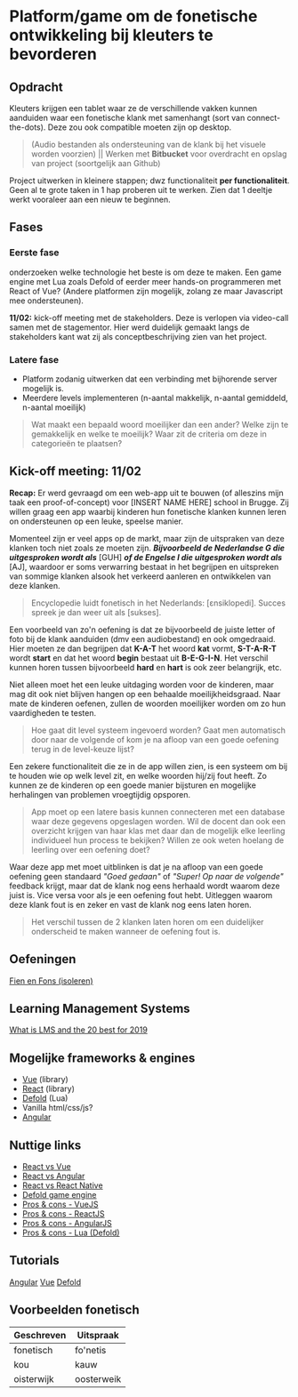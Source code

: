 # Platform/game om de fonetische ontwikkeling bij kleuters te bevorderen

Opdracht
----
Kleuters krijgen een tablet waar ze de verschillende vakken kunnen aanduiden waar een fonetische klank met samenhangt (sort van connect-the-dots). Deze zou ook compatible moeten zijn op desktop.

> (Audio bestanden als ondersteuning van de klank bij het visuele worden voorzien) || Werken met **Bitbucket** voor overdracht en opslag van project (soortgelijk aan Github)

Project uitwerken in kleinere stappen; dwz functionaliteit **per functionaliteit**. Geen al te grote taken in 1 hap proberen uit te werken. Zien dat 1 deeltje werkt vooraleer aan een nieuw te beginnen.

Fases
------
### Eerste fase 

onderzoeken welke technologie het beste is om deze te maken. Een game engine met Lua zoals Defold of eerder meer hands-on programmeren met React of Vue? (Andere platformen zijn mogelijk, zolang ze maar Javascript mee ondersteunen).

**11/02:** kick-off meeting met de stakeholders. Deze is verlopen via video-call samen met de stagementor. Hier werd duidelijk gemaakt langs de stakeholders kant wat zij als conceptbeschrijving zien van het project. 

### Latere fase

- Platform zodanig uitwerken dat een verbinding met bijhorende server mogelijk is.
- Meerdere levels implementeren (n-aantal makkelijk, n-aantal gemiddeld, n-aantal moeilijk)

> Wat maakt een bepaald woord moeilijker dan een ander? Welke zijn te gemakkelijk en welke te moeilijk? Waar zit de criteria om deze in categorieën te plaatsen?

Kick-off meeting: 11/02
------
**Recap:** Er werd gevraagd om een web-app uit te bouwen (of alleszins mijn taak een proof-of-concept) voor [INSERT NAME HERE] school in Brugge. Zij willen graag een app waarbij kinderen hun fonetische klanken kunnen leren on ondersteunen op een leuke, speelse manier.

Momenteel zijn er veel apps op de markt, maar zijn de uitspraken van deze klanken toch niet zoals ze moeten zijn. ***Bijvoorbeeld de Nederlandse G die uitgesproken wordt als*** [GUH] ***of de Engelse I die uitgesproken wordt als*** [AJ], waardoor er soms verwarring bestaat in het begrijpen en uitspreken van sommige klanken alsook het verkeerd aanleren en ontwikkelen van deze klanken.

> Encyclopedie luidt fonetisch in het Nederlands: [εnsiklopedi]. Succes spreek je dan weer uit als [sukses].

Een voorbeeld van zo'n oefening is dat ze bijvoorbeeld de juiste letter of foto bij de klank aanduiden (dmv een audiobestand) en ook omgedraaid. Hier moeten ze dan begrijpen dat **K-A-T** het woord **kat** vormt, **S-T-A-R-T** wordt **start** en dat het woord **begin** bestaat uit **B-E-G-I-N**. Het verschil kunnen horen tussen bijvoorbeeld **hard** en **hart** is ook zeer belangrijk, etc.

Niet alleen moet het een leuke uitdaging worden voor de kinderen, maar mag dit ook niet blijven hangen op een behaalde moeilijkheidsgraad. Naar mate de kinderen oefenen, zullen de woorden moeilijker worden om zo hun vaardigheden te testen.

> Hoe gaat dit level systeem ingevoerd worden? Gaat men automatisch door naar de volgende of kom je na afloop van een goede oefening terug in de level-keuze lijst?

Een zekere functionaliteit die ze in de app willen zien, is een systeem om bij te houden wie op welk level zit, en welke woorden hij/zij fout heeft. Zo kunnen ze de kinderen op een goede manier bijsturen en mogelijke herhalingen van problemen vroegtijdig opsporen.

> App moet op een latere basis kunnen connecteren met een database waar deze gegevens opgeslagen worden. Wil de docent dan ook een overzicht krijgen van haar klas met daar dan de mogelijk elke leerling individueel hun process te bekijken? Willen ze ook weten hoelang de leerling over een oefening doet?

Waar deze app met moet uitblinken is dat je na afloop van een goede oefening geen standaard _"Goed gedaan"_ of _"Super! Op naar de volgende"_ feedback krijgt, maar dat de klank nog eens herhaald wordt waarom deze juist is. Vice versa voor als je een oefening fout hebt. Uitleggen waarom deze klank fout is en zeker en vast de klank nog eens laten horen.

> Het verschil tussen de 2 klanken laten horen om een duidelijker onderscheid te maken wanneer de oefening fout is.  

Oefeningen
----
[Fien en Fons (isoleren)](https://github.com/kinoodaphne/stageIMD/oefeningen/isoleren1.md)

Learning Management Systems
----
[What is LMS and the 20 best for 2019](https://elearningindustry.com/the-20-best-learning-management-systems)

Mogelijke frameworks & engines
----
- [Vue](https://vuejs.org/) (library)
- [React](https://reactjs.org/) (library)
- [Defold](https://defold.com/) (Lua)
- Vanilla html/css/js?
- [Angular](https://angular.io/)

Nuttige links
---
- [React vs Vue](https://www.javatpoint.com/react-vs-vue)
- [React vs Angular](https://www.javatpoint.com/reactjs-vs-angularjs)
- [React vs React Native](https://www.javatpoint.com/reactjs-vs-reactnative)
- [Defold game engine](https://defold.com/)
- [Pros & cons - VueJS](https://naturaily.com/blog/pros-cons-vue-js)
- [Pros & cons - ReactJS](https://www.javatpoint.com/pros-and-cons-of-react)
- [Pros & cons - AngularJS](https://www.altexsoft.com/blog/engineering/the-good-and-the-bad-of-angular-development/)
- [Pros & cons - Lua (Defold)](https://www.reddit.com/r/lua/comments/6dd6c1/what_are_the_pros_and_cons_of_lua/)

Tutorials
----
[Angular](https://www.freecodecamp.org/news/learn-how-to-create-your-first-angular-app-in-20-min-146201d9b5a7/)
[Vue](https://www.taniarascia.com/getting-started-with-vue/)
[Defold](https://defold.com/tutorials/getting-started/)


Voorbeelden fonetisch
---
Geschreven | Uitspraak
--- | ---
fonetisch | fo'netis
kou | kauw
oisterwijk | oosterweik
